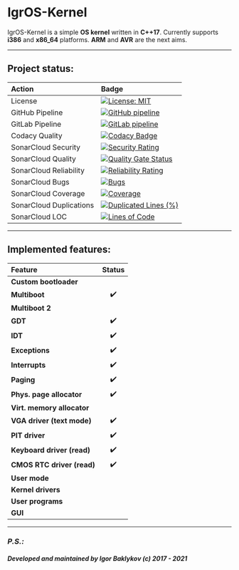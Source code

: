 # IgrOS-Kernel

IgrOS-Kernel is a simple **OS kernel** written in **C++17**.
Currently supports **i386** and **x86_64** platforms. **ARM** and **AVR** are the next aims.

---

## Project status:

| Action                    |       Badge       |
| :---                      |       :---        |
| License                   | [![License: MIT](https://img.shields.io/badge/License-MIT-yellow.svg)](https://opensource.org/licenses/MIT) |
| GitHub Pipeline           | [![GitHub pipeline](https://github.com/IGR2014/IgrOS-Kernel/workflows/IgrOS-Kernel%20C/C++%20CI/badge.svg)](https://github.com/IGR2014/IgrOS-Kernel/actions) |
| GitLab Pipeline           | [![GitLab pipeline](https://gitlab.com/IGR2014/IgrOS-Kernel/badges/master/pipeline.svg)](https://gitlab.com/IGR2014/IgrOS-Kernel/-/commits/master) |
| Codacy Quality            | [![Codacy Badge](https://api.codacy.com/project/badge/Grade/1a4425daf2a946448a3d9c915c25da71)](https://app.codacy.com/app/IGR2014/IgrOS-Kernel?utm_source=github.com&utm_medium=referral&utm_content=IGR2014/IgrOS-Kernel&utm_campaign=Badge_Grade_Dashboard) |
| SonarCloud Security       | [![Security Rating](https://sonarcloud.io/api/project_badges/measure?project=IGR2014_IgrOS-Kernel&metric=security_rating)](https://sonarcloud.io/dashboard?id=IGR2014_IgrOS-Kernel) |
| SonarCloud Quality        | [![Quality Gate Status](https://sonarcloud.io/api/project_badges/measure?project=IGR2014_IgrOS-Kernel&metric=alert_status)](https://sonarcloud.io/dashboard?id=IGR2014_IgrOS-Kernel) |
| SonarCloud Reliability    | [![Reliability Rating](https://sonarcloud.io/api/project_badges/measure?project=IGR2014_IgrOS-Kernel&metric=reliability_rating)](https://sonarcloud.io/dashboard?id=IGR2014_IgrOS-Kernel) |
| SonarCloud Bugs           | [![Bugs](https://sonarcloud.io/api/project_badges/measure?project=IGR2014_IgrOS-Kernel&metric=bugs)](https://sonarcloud.io/dashboard?id=IGR2014_IgrOS-Kernel) |
| SonarCloud Coverage       | [![Coverage](https://sonarcloud.io/api/project_badges/measure?project=IGR2014_IgrOS-Kernel&metric=coverage)](https://sonarcloud.io/dashboard?id=IGR2014_IgrOS-Kernel) |
| SonarCloud Duplications   | [![Duplicated Lines (%)](https://sonarcloud.io/api/project_badges/measure?project=IGR2014_IgrOS-Kernel&metric=duplicated_lines_density)](https://sonarcloud.io/dashboard?id=IGR2014_IgrOS-Kernel) |
| SonarCloud LOC            | [![Lines of Code](https://sonarcloud.io/api/project_badges/measure?project=IGR2014_IgrOS-Kernel&metric=ncloc)](https://sonarcloud.io/dashboard?id=IGR2014_IgrOS-Kernel) |

---

## Implemented features:

| Feature                    |       Status       |
| :---                       |       :---:        |
| **Custom bootloader**      |                    |
| **Multiboot**              | :heavy_check_mark: |
| **Multiboot 2**            |                    |
| **GDT**                    | :heavy_check_mark: |
| **IDT**                    | :heavy_check_mark: |
| **Exceptions**             | :heavy_check_mark: |
| **Interrupts**             | :heavy_check_mark: |
| **Paging**                 | :heavy_check_mark: |
| **Phys. page allocator**   | :heavy_check_mark: |
| **Virt. memory allocator** |                    |
| **VGA driver (text mode)** | :heavy_check_mark: |
| **PIT driver**             | :heavy_check_mark: |
| **Keyboard driver (read)** | :heavy_check_mark: |
| **CMOS RTC driver (read)** | :heavy_check_mark: |
| **User mode**              |                    |
| **Kernel drivers**         |                    |
| **User programs**          |                    |
| **GUI**                    |                    |

---

### ***P.S.:***
###### ***Developed and maintained by Igor Baklykov (c) 2017 - 2021***

